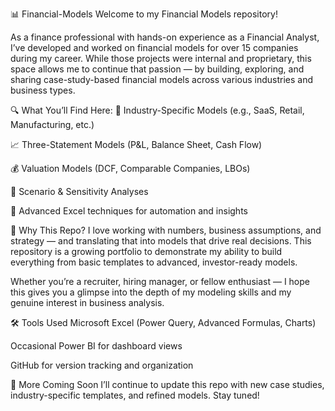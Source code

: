 📊 Financial-Models
Welcome to my Financial Models repository!

As a finance professional with hands-on experience as a Financial Analyst, I’ve developed and worked on financial models for over 15 companies during my career. While those projects were internal and proprietary, this space allows me to continue that passion — by building, exploring, and sharing case-study-based financial models across various industries and business types.

🔍 What You’ll Find Here:
📁 Industry-Specific Models (e.g., SaaS, Retail, Manufacturing, etc.)

📈 Three-Statement Models (P&L, Balance Sheet, Cash Flow)

💰 Valuation Models (DCF, Comparable Companies, LBOs)

🔧 Scenario & Sensitivity Analyses

🧠 Advanced Excel techniques for automation and insights

🧾 Why This Repo?
I love working with numbers, business assumptions, and strategy — and translating that into models that drive real decisions. This repository is a growing portfolio to demonstrate my ability to build everything from basic templates to advanced, investor-ready models.

Whether you’re a recruiter, hiring manager, or fellow enthusiast — I hope this gives you a glimpse into the depth of my modeling skills and my genuine interest in business analysis.

🛠️ Tools Used
Microsoft Excel (Power Query, Advanced Formulas, Charts)

Occasional Power BI for dashboard views

GitHub for version tracking and organization

📌 More Coming Soon
I’ll continue to update this repo with new case studies, industry-specific templates, and refined models. Stay tuned!

